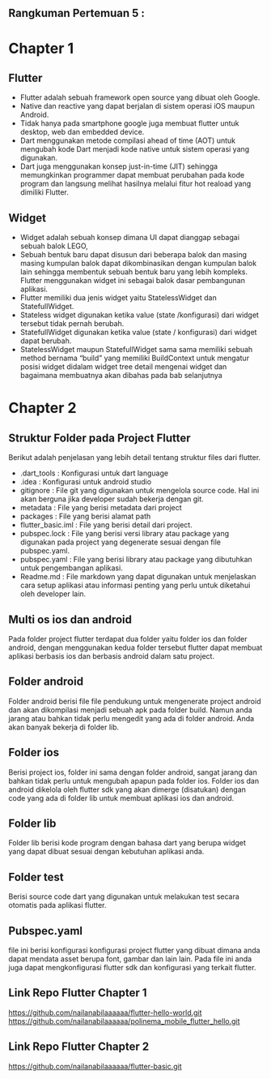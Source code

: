 ## Rangkuman Pertemuan 5 :

# Chapter 1
## Flutter
- Flutter adalah sebuah framework open source yang dibuat oleh Google. 
- Native dan reactive yang dapat berjalan di sistem operasi iOS maupun Android. 
- Tidak hanya pada smartphone google juga membuat flutter untuk desktop, web dan embedded device.
- Dart menggunakan metode compilasi ahead of time (AOT) untuk mengubah kode Dart menjadi kode native untuk sistem operasi yang digunakan.
- Dart juga menggunakan konsep just-in-time (JIT) sehingga memungkinkan programmer dapat membuat perubahan pada kode program dan langsung melihat hasilnya melalui fitur hot reaload yang dimiliki Flutter.

## Widget
- Widget adalah sebuah konsep dimana UI dapat dianggap sebagai sebuah balok LEGO, 
- Sebuah bentuk baru dapat disusun dari beberapa balok dan masing masing kumpulan balok dapat dikombinasikan dengan kumpulan balok lain sehingga membentuk sebuah bentuk baru yang lebih kompleks. Flutter menggunakan widget ini sebagai balok dasar pembangunan aplikasi. 
- Flutter memiliki dua jenis widget yaitu StatelessWidget dan StatefullWidget. 
- Stateless widget digunakan ketika value (state /konfigurasi) dari widget tersebut tidak pernah berubah.
- StatefullWidget digunakan ketika value (state / konfigurasi) dari widget dapat berubah.
- StatelessWidget maupun StatefullWidget sama sama memiliki sebuah method bernama “build” yang memiliki BuildContext untuk mengatur posisi widget didalam widget tree detail mengenai widget dan bagaimana membuatnya akan dibahas pada bab selanjutnya

# Chapter 2
## Struktur Folder pada Project Flutter
Berikut adalah penjelasan yang lebih detail tentang struktur files dari flutter.
- .dart_tools : Konfigurasi untuk dart language 
- .idea : Konfigurasi untuk android studio 
- gitignore : File git yang digunakan untuk mengelola source code. Hal ini akan berguna jika developer sudah bekerja dengan git. 
- metadata : File yang berisi metadata dari project 
- packages : File yang berisi alamat path 
- flutter_basic.iml : File yang berisi detail dari project.
- pubspec.lock : File yang berisi versi library atau package yang digunakan pada project yang degenerate sesuai dengan file pubspec.yaml. 
- pubspec.yaml : File yang berisi library atau package yang dibutuhkan untuk pengembangan aplikasi. 
- Readme.md : File markdown yang dapat digunakan untuk menjelaskan cara setup aplikasi atau informasi penting yang perlu untuk diketahui oleh developer lain.

## Multi os ios dan android
Pada folder project flutter terdapat dua folder yaitu folder ios dan folder android, dengan menggunakan kedua folder tersebut flutter dapat membuat aplikasi berbasis ios dan berbasis android dalam satu project.

## Folder android
Folder android berisi file file pendukung untuk mengenerate project android dan akan dikompilasi menjadi sebuah apk pada folder build. Namun anda jarang atau bahkan tidak perlu mengedit yang ada di folder android.  Anda akan banyak bekerja di folder lib. 

## Folder ios
Berisi project ios, folder ini sama dengan folder android, sangat jarang dan bahkan tidak perlu untuk mengubah apapun pada folder ios. Folder ios dan android dikelola oleh flutter sdk yang akan dimerge (disatukan) dengan code yang ada di folder lib untuk membuat aplikasi ios dan android.

## Folder lib
Folder lib berisi kode program dengan bahasa dart yang berupa widget yang dapat dibuat sesuai dengan kebutuhan aplikasi anda.

## Folder test
Berisi source code dart yang digunakan untuk melakukan test secara otomatis pada aplikasi flutter.

## Pubspec.yaml
file ini berisi konfigurasi konfigurasi project flutter yang dibuat dimana anda dapat mendata asset berupa font, gambar dan lain lain. Pada file ini anda juga dapat mengkonfigurasi flutter sdk dan konfigurasi yang terkait flutter.

## Link Repo Flutter Chapter 1
https://github.com/nailanabilaaaaaa/flutter-hello-world.git
https://github.com/nailanabilaaaaaa/polinema_mobile_flutter_hello.git

## Link Repo Flutter Chapter 2
https://github.com/nailanabilaaaaaa/flutter-basic.git
